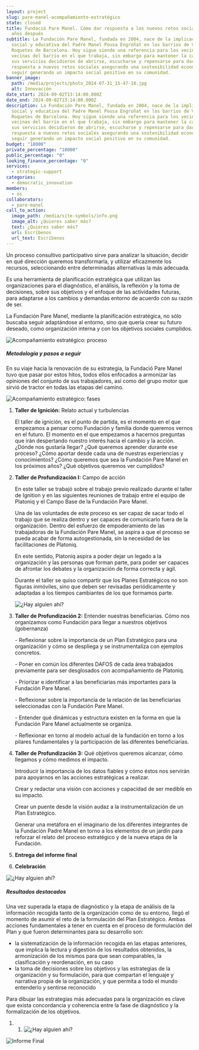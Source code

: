 ```yaml
---
layout: project
slug: pare-manel-acompañamiento-estratégico
state: closed
title: Fundació Pare Manel. Cómo dar respuesta a los nuevos retos sociales 20
  años después
subtitle: La Fundación Pare Manel, fundada en 2004, nace de la implicación
  social y educativa del Padre Manel Pousa Engroñat en los barrios de Verdún-Les
  Roquetes de Barcelona. Hoy sigue siendo una referencia para los vecinos y
  vecinas del barrio en el que trabaja, sin embargo para mantener la calidad de
  sus servicios decidieron de abrirse, escucharse y repensarse para dar
  respuesta a nuevos retos sociales asegurando una sostenibilidad económica y
  seguir generando un impacto social positivo en su comunidad.
banner_image:
  path: /media/projects/photo_2024-07-31_15-47-18.jpg
  alt: Innovación
date_start: 2024-09-02T13:14:00.000Z
date_end: 2024-09-02T13:14:00.000Z
description: La Fundación Pare Manel, fundada en 2004, nace de la implicación
  social y educativa del Padre Manel Pousa Engroñat en los barrios de Verdún-Les
  Roquetes de Barcelona. Hoy sigue siendo una referencia para los vecinos y
  vecinas del barrio en el que trabaja, sin embargo para mantener la calidad de
  sus servicios decidieron de abrirse, escucharse y repensarse para dar
  respuesta a nuevos retos sociales asegurando una sostenibilidad económica y
  seguir generando un impacto social positivo en su comunidad.
budget: "18000"
private_percentage: "18000"
public_percentage: "0"
looking_finance_percentage: "0"
services:
  - strategic-support
categories:
  - democratic_innovation
members:
  - os
collaborators:
  - pare-manel
call_to_action:
  image_path: /media/site-symbols/info.png
  image_alt: ¿Quieres saber más?
  text: ¿Quieres saber más?
  url: Escríbenos
  url_text: Escríbenos
---
```

Un proceso consultivo participativo sirve para analizar la situación, decidir en qué dirección queremos transformarla, y utilizar eficazmente los recursos, seleccionando entre determinadas alternativas la más adecuada.

Es una herramienta de planificación estratégica que utilizan las organizaciones para el diagnóstico, el análisis, la reflexión y la toma de decisiones, sobre sus objetivos y el enfoque de las actividades futuras, para adaptarse a los cambios y demandas entorno de acuerdo con su razón de ser.

La Fundación Pare Manel, mediante la planificación estratégica, no sólo buscaba seguir adaptándose al entorno, sino que quería crear su futuro deseado, como organización interna y con los objetivos sociales cumplidos.

![Acompañamiento estratégico: proceso](/media/captura-de-pantalla-2024-09-02-a-las-17.19.02.png "Acompañamiento estratégico: proceso")

##### Metodología y pasos a seguir

En su viaje hacia la renovación de su estrategia, la Fundació Pare Manel tuvo que pasar por estos hitos, todos ellos enfocados a armonizar las opiniones del conjunto de sus trabajadores, así como del grupo motor que sirvió de tractor en todas las etapas del camino.

![Acompañamiento estratégico: fases](/media/captura-de-pantalla-2024-09-03-a-las-15.59.01.png "Acompañamiento estratégico: fases")

1. **Taller de Ignición:** Relato actual y turbulencias

   El taller de ignición, es el punto de partida, es el momento en el que empezamos a pensar como Fundación y familia donde queremos vernos en el futuro. El momento en el que empezamos a hacernos preguntas que irán despertando nuestro interés hacia el cambio y la acción. ¿Dónde nos gustaría llegar? ¿Qué queremos aprender durante ese proceso? ¿Cómo aportar desde cada una de nuestras experiencias y conocimientos? ¿Cómo queremos que sea la Fundación Pare Manel en los próximos años? ¿Qué objetivos queremos ver cumplidos?
2. **Taller de Profundización I:** Campo de acción

   En este taller se trabajó sobre el trabajo previo realizado durante el taller de Ignition y en las siguientes reuniones de trabajo entre el equipo de Platoniq y el Campo Base de la Fundación Pare Manel.

   Una de las voluntades de este proceso es ser capaz de sacar todo el trabajo que se realiza dentro y ser capaces de comunicarlo fuera de la organización. Dentro del esfuerzo de empoderamiento de las trabajadoras de la Fundación Pare Manel, se aspira a que el proceso se pueda acabar de forma autogestionada, sin la necesidad de las facilitaciones de Platoniq.

   En este sentido, Platoniq aspira a poder dejar un legado a la organización y las personas que forman parte, para poder ser capaces de afrontar los debates y la organización de forma correcta y ágil.

   Durante el taller se quiso compartir que los Planes Estratégicos no son figuras inmóviles, sino que deben ser revisadas periódicamente y adaptadas a los tiempos cambiantes de los que formamos parte.

   ![¿Hay alguien ahí?](/media/photo_2024-07-31_15-47-11.jpg "¿Hay alguien ahí?")
3. **Taller de Profundización 2:** Entender nuestras beneficiarias. Cómo nos organizamos como Fundación para llegar a nuestros objetivos (gobernanza)

   \- Reflexionar sobre la importancia de un Plan Estratégico para una organización y cómo se despliega y se instrumentaliza con ejemplos concretos.

   \- Poner en común los diferentes DAFOS de cada área trabajados previamente para ser desglosados ​​con acompañamiento de Platoniq.

   \- Priorizar e identificar a las beneficiarias más importantes para la Fundación Pare Manel.

   \- Reflexionar sobre la importancia de la relación de las beneficiarias seleccionadas con la Fundación Pare Manel.

   \- Entender qué dinámicas y estructura existen en la forma en que la Fundación Pare Manel actualmente se organiza.

   \- Reflexionar en torno al modelo actual de la fundación en torno a los pilares fundamentales y la participación de las diferentes beneficiarias.
4. **Taller de Profundización 3:** Qué objetivos queremos alcanzar, cómo llegamos y cómo medimos el impacto.

   Introducir la importancia de los datos fiables y cómo éstos nos servirán para apoyarnos en las acciones estratégicas a realizar.

   Crear y redactar una visión con acciones y capacidad de ser medible en su impacto.

   Crear un puente desde la visión audaz a la instrumentalización de un Plan Estratégico.

   Generar una metáfora en el imaginario de los diferentes integrantes de la Fundación Padre Manel en torno a los elementos de un jardín para reforzar el relato del proceso estratégico y de la nueva etapa de la Fundación.



1. **Entrega del informe final** 
2. **Celebración**

![¿Hay alguien ahí?](/media/photo_2024-07-31_15-47-11.jpg "¿Hay alguien ahí?")

##### Resultados destacados

Una vez superada la etapa de diagnóstico y la etapa de análisis de la información recogida tanto de la organización como de su entorno, llegó el momento de asumir el reto de la formulación del Plan Estratégico. Ambas acciones fundamentales a tener en cuenta en el proceso de formulación del Plan y que fueron determinantes para su desarrollo son:

* la sistematización de la información recogida en las etapas anteriores, que implica la lectura y digestión de los resultados obtenidos, la armonización de los mismos para que sean comparables, la clasificación y reordenación, en su caso
* la toma de decisiones sobre los objetivos y las estrategias de la organización y su formulación, para que compartan el lenguaje y narrativa propia de la organización, y que permita a todo el mundo entenderlo y sentirse reconocido

Para dibujar las estrategias más adecuadas para la organización es clave que exista concordancia y coherencia entre la fase de diagnóstico y la formalización de los objetivos.

1. 1. ![¿Hay alguien ahí?](/media/photo_2024-07-31_15-47-11.jpg "¿Hay alguien ahí?")

![Informe Final](/media/photo_2024-07-31_15-47-06.jpg "Informe Final")
